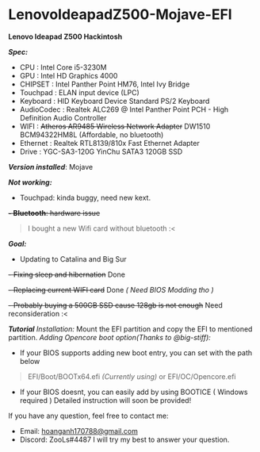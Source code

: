 # LenovoIdeapadZ500-Mojave-EFI

**Lenovo Ideapad Z500 Hackintosh**

**_Spec:_**
- CPU :                 Intel Core i5-3230M
- GPU :                 Intel HD Graphics 4000
- CHIPSET :             Intel Panther Point HM76, Intel Ivy Bridge
- Touchpad :            ELAN input device (LPC)
- Keyboard :            HID Keyboard Device
  	                    Standard PS/2 Keyboard
- AudioCodec :          Realtek ALC269 @ Intel Panther Point PCH - High Definition Audio Controller
- WIFI :               	~~Atheros AR9485 Wireless Network Adapter~~
                        DW1510 BCM94322HM8L (Affordable, no bluetooth)
- Ethernet :            Realtek RTL8139/810x Fast Ethernet Adapter
- Drive :               YGC-SA3-120G YinChu SATA3 120GB SSD

**_Version installed_**: Mojave

**_Not working:_**
- Touchpad: kinda buggy, need new kext.

~~**- Bluetooth**: hardware issue~~
> I bought a new Wifi card without bluetooth :<

**_Goal:_**
- Updating to Catalina and Big Sur

~~- Fixing sleep and hibernation~~ Done

~~- Replacing current WIFI card~~ Done _( Need BIOS Modding tho )_

~~- Probably buying a 500GB SSD cause 128gb is not enough~~ Need reconsideration :<

**_Tutorial_**
_Installation:_ Mount the EFI partition and copy the EFI to mentioned partition.
_Adding Opencore boot option(Thanks to @big-stiff):_
- If your BIOS supports adding new boot entry, you can set with the path below
> EFI/Boot/BOOTx64.efi *(Currently using)*
or
> EFI/OC/Opencore.efi
- If your BIOS doesnt, you can easily add by using BOOTICE ( Windows required )
Detailed instruction will soon be provided!


If you have any question, feel free to contact me:
- Email: hoanganh170788@gmail.com
- Discord: ZooLs#4487
I will try my best to answer your question.
